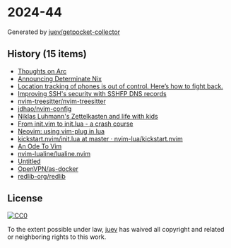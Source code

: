 # 2024-44

Generated by [juev/getpocket-collector](https://github.com/juev/getpocket-collector)

## History (15 items)

- [Thoughts on Arc](https://macwright.com/2024/10/25/arc-browser.html)
- [Announcing Determinate Nix](https://determinate.systems/posts/announcing-determinate-nix/)
- [Location tracking of phones is out of control. Here’s how to fight back.](https://arstechnica.com/information-technology/2024/10/phone-tracking-tool-lets-government-agencies-follow-your-every-move/)
- [Improving SSH's security with SSHFP DNS records](https://blog.apnic.net/2022/12/02/improving-sshs-security-with-sshfp-dns-records/)
- [nvim-treesitter/nvim-treesitter](https://github.com/nvim-treesitter/nvim-treesitter)
- [jdhao/nvim-config](https://github.com/jdhao/nvim-config)
- [Niklas Luhmann's Zettelkasten and life with kids](https://sachachua.com/blog/2024/10/niklas-luhmann-s-zettelkasten-and-life-with-kids/)
- [From init.vim to init.lua - a crash course](https://www.notonlycode.org/neovim-lua-config/)
- [Neovim: using vim-plug in lua](https://dev.to/vonheikemen/neovim-using-vim-plug-in-lua-3oom)
- [kickstart.nvim/init.lua at master · nvim-lua/kickstart.nvim](https://github.com/nvim-lua/kickstart.nvim/blob/master/init.lua)
- [An Ode To Vim](https://bokwoon.com/posts/1khtfep-an-ode-to-vim/)
- [nvim-lualine/lualine.nvim](https://github.com/nvim-lualine/lualine.nvim)
- [Untitled](https://mzfit.app/blog/the_one_where_i_tune_my_cdcd_pipeline/)
- [OpenVPN/as-docker](https://github.com/OpenVPN/as-docker)
- [redlib-org/redlib](https://github.com/redlib-org/redlib)

## License

[![CC0](https://mirrors.creativecommons.org/presskit/buttons/88x31/svg/cc-zero.svg)](https://creativecommons.org/publicdomain/zero/1.0/)

To the extent possible under law, [juev](https://github.com/juev) has waived all copyright and related or neighboring rights to this work.
